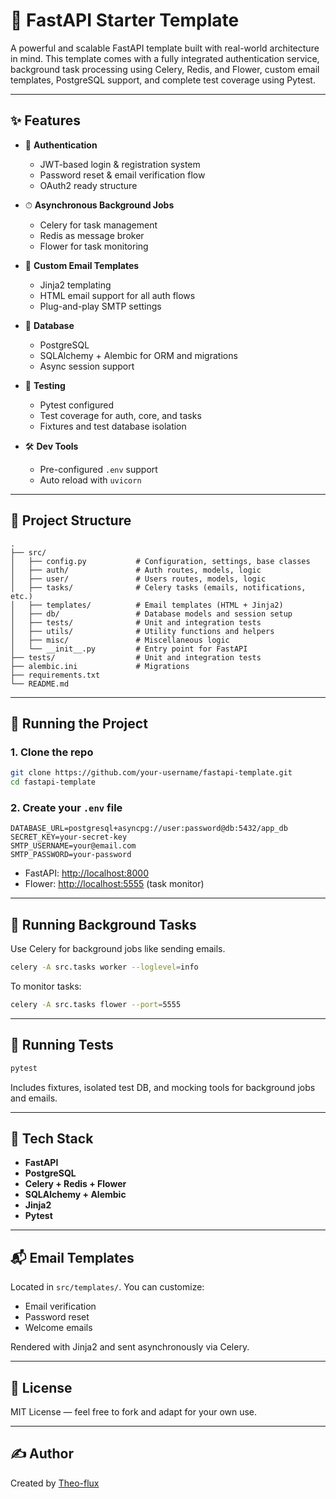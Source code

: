 # 🚀 FastAPI Starter Template

A powerful and scalable FastAPI template built with real-world architecture in mind. This template comes with a fully integrated authentication service, background task processing using Celery, Redis, and Flower, custom email templates, PostgreSQL support, and complete test coverage using Pytest.

---

## ✨ Features

* 🔐 **Authentication**

  * JWT-based login & registration system
  * Password reset & email verification flow
  * OAuth2 ready structure

* ⏱ **Asynchronous Background Jobs**

  * Celery for task management
  * Redis as message broker
  * Flower for task monitoring

* 📜 **Custom Email Templates**

  * Jinja2 templating
  * HTML email support for all auth flows
  * Plug-and-play SMTP settings

* 👥 **Database**

  * PostgreSQL
  * SQLAlchemy + Alembic for ORM and migrations
  * Async session support

* 🧪 **Testing**

  * Pytest configured
  * Test coverage for auth, core, and tasks
  * Fixtures and test database isolation

* 🛠 **Dev Tools**

  * Pre-configured `.env` support
  * Auto reload with `uvicorn`

---

## 📁 Project Structure

```
.
├── src/
│   ├── config.py           # Configuration, settings, base classes
│   ├── auth/               # Auth routes, models, logic
│   ├── user/               # Users routes, models, logic
│   ├── tasks/              # Celery tasks (emails, notifications, etc.)
│   ├── templates/          # Email templates (HTML + Jinja2)
│   ├── db/                 # Database models and session setup
│   ├── tests/              # Unit and integration tests
│   ├── utils/              # Utility functions and helpers
│   ├── misc/               # Miscellaneous logic
│   └── __init__.py         # Entry point for FastAPI
├── tests/                  # Unit and integration tests
├── alembic.ini             # Migrations
├── requirements.txt
└── README.md
```

---

## 🧪 Running the Project

### 1. Clone the repo

```bash
git clone https://github.com/your-username/fastapi-template.git
cd fastapi-template
```

### 2. Create your `.env` file

```env
DATABASE_URL=postgresql+asyncpg://user:password@db:5432/app_db
SECRET_KEY=your-secret-key
SMTP_USERNAME=your@email.com
SMTP_PASSWORD=your-password
```

* FastAPI: [http://localhost:8000](http://localhost:8000)
* Flower: [http://localhost:5555](http://localhost:5555) (task monitor)

---

## 🔀 Running Background Tasks

Use Celery for background jobs like sending emails.

```bash
celery -A src.tasks worker --loglevel=info
```

To monitor tasks:

```bash
celery -A src.tasks flower --port=5555
```

---

## 🧪 Running Tests

```bash
pytest
```

Includes fixtures, isolated test DB, and mocking tools for background jobs and emails.

---

## 🧰 Tech Stack

* **FastAPI**
* **PostgreSQL**
* **Celery + Redis + Flower**
* **SQLAlchemy + Alembic**
* **Jinja2**
* **Pytest**

---

## 📬 Email Templates

Located in `src/templates/`. You can customize:

* Email verification
* Password reset
* Welcome emails

Rendered with Jinja2 and sent asynchronously via Celery.

---

## 📄 License

MIT License — feel free to fork and adapt for your own use.

---

## ✍️ Author

Created by [Theo-flux](https://github.com/Theo-flux)
